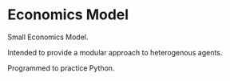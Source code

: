 # Economics Model

Small Economics Model.

Intended to provide a modular approach to heterogenous agents.

Programmed to practice Python.

